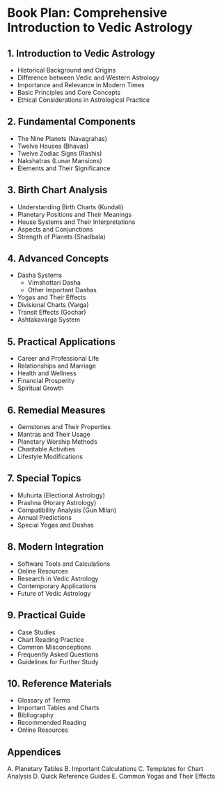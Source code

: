# Book Plan: Comprehensive Introduction to Vedic Astrology

## 1. Introduction to Vedic Astrology
- Historical Background and Origins
- Difference between Vedic and Western Astrology
- Importance and Relevance in Modern Times
- Basic Principles and Core Concepts
- Ethical Considerations in Astrological Practice

## 2. Fundamental Components
- The Nine Planets (Navagrahas)
- Twelve Houses (Bhavas)
- Twelve Zodiac Signs (Rashis)
- Nakshatras (Lunar Mansions)
- Elements and Their Significance

## 3. Birth Chart Analysis
- Understanding Birth Charts (Kundali)
- Planetary Positions and Their Meanings
- House Systems and Their Interpretations
- Aspects and Conjunctions
- Strength of Planets (Shadbala)

## 4. Advanced Concepts
- Dasha Systems
  - Vimshottari Dasha
  - Other Important Dashas
- Yogas and Their Effects
- Divisional Charts (Varga)
- Transit Effects (Gochar)
- Ashtakavarga System

## 5. Practical Applications
- Career and Professional Life
- Relationships and Marriage
- Health and Wellness
- Financial Prosperity
- Spiritual Growth

## 6. Remedial Measures
- Gemstones and Their Properties
- Mantras and Their Usage
- Planetary Worship Methods
- Charitable Activities
- Lifestyle Modifications

## 7. Special Topics
- Muhurta (Electional Astrology)
- Prashna (Horary Astrology)
- Compatibility Analysis (Gun Milan)
- Annual Predictions
- Special Yogas and Doshas

## 8. Modern Integration
- Software Tools and Calculations
- Online Resources
- Research in Vedic Astrology
- Contemporary Applications
- Future of Vedic Astrology

## 9. Practical Guide
- Case Studies
- Chart Reading Practice
- Common Misconceptions
- Frequently Asked Questions
- Guidelines for Further Study

## 10. Reference Materials
- Glossary of Terms
- Important Tables and Charts
- Bibliography
- Recommended Reading
- Online Resources

## Appendices
A. Planetary Tables
B. Important Calculations
C. Templates for Chart Analysis
D. Quick Reference Guides
E. Common Yogas and Their Effects 